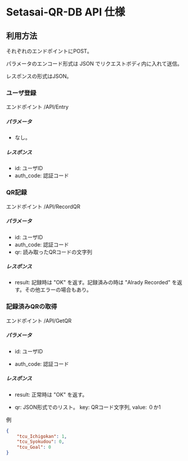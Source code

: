 # Setasai-QR-DB API 仕様



## 利用方法

それぞれのエンドポイントにPOST。

パラメータのエンコード形式は JSON でリクエストボディ内に入れて送信。

レスポンスの形式はJSON。



### ユーザ登録

エンドポイント	/API/Entry

##### パラメータ
* なし。

##### レスポンス
* id: ユーザID
* auth_code: 認証コード



### QR記録

エンドポイント	/API/RecordQR

##### パラメータ

* id: ユーザID
* auth_code: 認証コード
* qr: 読み取ったQRコードの文字列

##### レスポンス

* result: 記録時は "OK" を返す。記録済みの時は "Alrady Recorded" を返す。その他エラーの場合もあり。



### 記録済みQRの取得

エンドポイント	/API/GetQR

##### パラメータ

* id: ユーザID

* auth_code: 認証コード

##### レスポンス

* result: 正常時は "OK" を返す。

* qr: JSON形式でのリスト。	key: QRコード文字列,	value: ０か1

例

```json
{
    "tcu_Ichigokan": 1, 
    "tcu_Syokudou": 0,
    "tcu_Goal": 0
}
```
